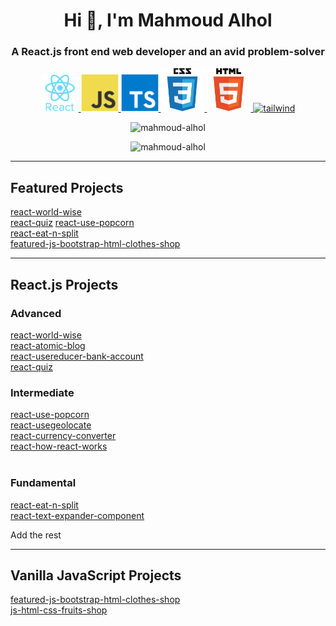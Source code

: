 <h1 align="center">Hi 👋, I'm Mahmoud Alhol</h1>
<h3 align="center">A React.js front end web developer and an avid problem-solver</h3>

<p align="center"> 
  <a href="https://reactjs.org/" target="_blank" rel="noreferrer"> 
    <img src="https://raw.githubusercontent.com/devicons/devicon/master/icons/react/react-original-wordmark.svg" alt="react" width="60" height="60"/> 
  </a> 
  <a href="https://developer.mozilla.org/en-US/docs/Web/JavaScript" target="_blank" rel="noreferrer"> 
    <img src="https://raw.githubusercontent.com/devicons/devicon/master/icons/javascript/javascript-original.svg" alt="javascript" width="60" height="60"/> 
  </a> 
  <a href="https://www.typescriptlang.org/" target="_blank" rel="noreferrer"> 
    <img src="https://raw.githubusercontent.com/devicons/devicon/master/icons/typescript/typescript-original.svg" alt="typescript" width="60" height="60"/> 
  </a> 
  <a href="https://www.w3schools.com/css/" target="_blank" rel="noreferrer">
    <img src="https://raw.githubusercontent.com/devicons/devicon/master/icons/css3/css3-original-wordmark.svg" alt="css3" width="70" height="70"/> 
  </a> 
  <a href="https://www.w3.org/html/" target="_blank" rel="noreferrer"> 
    <img src="https://raw.githubusercontent.com/devicons/devicon/master/icons/html5/html5-original-wordmark.svg" alt="html5" width="70" height="70"/> 
  </a>   
  <a href="https://tailwindcss.com/" target="_blank" rel="noreferrer"> 
    <img src="https://www.vectorlogo.zone/logos/tailwindcss/tailwindcss-icon.svg" alt="tailwind" width="60" height="60"/> 
  </a> 
</p>

<p align="center"><img src="https://github-readme-streak-stats.herokuapp.com/?user=mahmoud-alhol&theme=dark" alt="mahmoud-alhol" /></p>

<p align="center"><img src="https://github-readme-stats.vercel.app/api/top-langs?username=mahmoud-alhol&show_icons=true&theme=dark&locale=en&layout=compact" alt="mahmoud-alhol" /></p>


<hr/>
<h2>Featured Projects</h2>
<a href="https://github.com/mahmoud-alhol/react-world-wise" target="_blank" rel="noopener noreferrer">react-world-wise</a><br/>
<a href="https://github.com/mahmoud-alhol/react-quiz" target="_blank" rel="noopener noreferrer">react-quiz</a>
<a href="https://github.com/mahmoud-alhol/react-use-popcorn" target="_blank" rel="noopener noreferrer">react-use-popcorn</a><br/>
<a href="https://github.com/mahmoud-alhol/react-eat-n-split" target="_blank" rel="noopener noreferrer">react-eat-n-split</a><br/>
<a href="https://github.com/mahmoud-alhol/featured-js-bootstrap-html-clothes-shop" target="_blank" rel="noopener noreferrer">featured-js-bootstrap-html-clothes-shop
</a><br/>

<hr/>

<h2>React.js Projects</h2>
<h3>Advanced</h3>
<a href="https://github.com/mahmoud-alhol/react-world-wise" target="_blank" rel="noopener noreferrer">react-world-wise</a><br/>
<a href="https://github.com/mahmoud-alhol/react-atomic-blog" target="_blank" rel="noopener noreferrer">react-atomic-blog</a><br/>
<a href="https://github.com/mahmoud-alhol/react-usereducer-bank-account" target="_blank" rel="noopener noreferrer">react-usereducer-bank-account</a><br/>
<a href="https://github.com/mahmoud-alhol/react-quiz" target="_blank" rel="noopener noreferrer">react-quiz</a>
<br/>

<h3>Intermediate</h3>
<a href="https://github.com/mahmoud-alhol/react-use-popcorn" target="_blank" rel="noopener noreferrer">react-use-popcorn</a><br/>
<a href="https://github.com/mahmoud-alhol/react-usegeolocate" target="_blank" rel="noopener noreferrer">react-usegeolocate</a><br/>
<a href="https://github.com/mahmoud-alhol/react-currency-converter" target="_blank" rel="noopener noreferrer">react-currency-converter</a><br/>
<a href="https://github.com/mahmoud-alhol/react-how-react-works" target="_blank" rel="noopener noreferrer">react-how-react-works</a><br/>
<br/>

<h3>Fundamental</h3>
<a href="https://github.com/mahmoud-alhol/react-eat-n-split" target="_blank" rel="noopener noreferrer">react-eat-n-split</a><br/>
<a href="https://github.com/mahmoud-alhol/react-text-expander-component" target="_blank" rel="noopener noreferrer">react-text-expander-component</a><br/>
<p>Add the rest</p>
<hr/>

<h2>Vanilla JavaScript Projects</h2>
<a href="https://github.com/mahmoud-alhol/featured-js-bootstrap-html-clothes-shop" target="_blank" rel="noopener noreferrer">featured-js-bootstrap-html-clothes-shop
</a><br/>
<a href="https://github.com/mahmoud-alhol/js-html-css-fruits-shop" target="_blank" rel="noopener noreferrer">js-html-css-fruits-shop</a>
